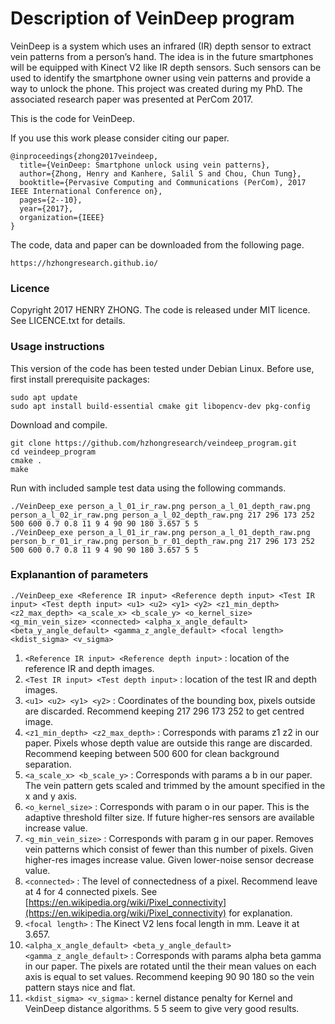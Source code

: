 # Description of VeinDeep program

VeinDeep is a system which uses an infrared (IR) depth sensor to extract vein patterns from a person’s hand. The idea is in the future smartphones will be equipped with Kinect V2 like IR depth sensors. Such sensors can be used to identify the smartphone owner using vein patterns and provide a way to unlock the phone. This project was created during my PhD. The associated research paper was presented at PerCom 2017.

This is the code for VeinDeep.

If you use this work please consider citing our paper.

```
@inproceedings{zhong2017veindeep,
  title={VeinDeep: Smartphone unlock using vein patterns},
  author={Zhong, Henry and Kanhere, Salil S and Chou, Chun Tung},
  booktitle={Pervasive Computing and Communications (PerCom), 2017 IEEE International Conference on},
  pages={2--10},
  year={2017},
  organization={IEEE}
}
```

The code, data and paper can be downloaded from the following page.

```
https://hzhongresearch.github.io/
```

### Licence
Copyright 2017 HENRY ZHONG. The code is released under MIT licence. See LICENCE.txt for details.

### Usage instructions
This version of the code has been tested under Debian Linux. Before use, first install prerequisite packages:

```
sudo apt update
sudo apt install build-essential cmake git libopencv-dev pkg-config
```

Download and compile.

```
git clone https://github.com/hzhongresearch/veindeep_program.git
cd veindeep_program
cmake .
make
```

Run with included sample test data using the following commands.

```
./VeinDeep_exe person_a_l_01_ir_raw.png person_a_l_01_depth_raw.png person_a_l_02_ir_raw.png person_a_l_02_depth_raw.png 217 296 173 252 500 600 0.7 0.8 11 9 4 90 90 180 3.657 5 5
./VeinDeep_exe person_a_l_01_ir_raw.png person_a_l_01_depth_raw.png person_b_r_01_ir_raw.png person_b_r_01_depth_raw.png 217 296 173 252 500 600 0.7 0.8 11 9 4 90 90 180 3.657 5 5
```

### Explanantion of parameters
```
./VeinDeep_exe <Reference IR input> <Reference depth input> <Test IR input> <Test depth input> <u1> <u2> <y1> <y2> <z1_min_depth> <z2_max_depth> <a_scale_x> <b_scale_y> <o_kernel_size> <g_min_vein_size> <connected> <alpha_x_angle_default> <beta_y_angle_default> <gamma_z_angle_default> <focal length> <kdist_sigma> <v_sigma>
```

1. ```<Reference IR input> <Reference depth input>``` : location of the reference IR and depth images.
2. ```<Test IR input> <Test depth input>``` : location of the test IR and depth images.
3. ```<u1> <u2> <y1> <y2>``` : Coordinates of the bounding box, pixels outside are discarded. Recommend keeping 217 296 173 252 to get centred image.
4. ```<z1_min_depth> <z2_max_depth>``` : Corresponds with params z1 z2 in our paper. Pixels whose depth value are outside this range are discarded. Recommend keeping between 500 600 for clean background separation.
5. ```<a_scale_x> <b_scale_y>``` : Corresponds with params a b in our paper. The vein pattern gets scaled and trimmed by the amount specified in the x and y axis.
6. ```<o_kernel_size>``` : Corresponds with param o in our paper. This is the adaptive threshold filter size. If future higher-res sensors are available increase value.
7. ```<g_min_vein_size>``` : Corresponds with param g in our paper. Removes vein patterns which consist of fewer than this number of pixels. Given higher-res images increase value. Given lower-noise sensor decrease value.
8. ```<connected>``` : The level of connectedness of a pixel. Recommend leave at 4 for 4 connected pixels. See [https://en.wikipedia.org/wiki/Pixel_connectivity](https://en.wikipedia.org/wiki/Pixel_connectivity) for explanation.
9. ```<focal length>``` : The Kinect V2 lens focal length in mm. Leave it at 3.657.
10. ```<alpha_x_angle_default> <beta_y_angle_default> <gamma_z_angle_default>``` : Corresponds with params alpha beta gamma in our paper. The pixels are rotated until the their mean values on each axis is equal to set values. Recommend keeping 90 90 180 so the vein pattern stays nice and flat. 
11. ```<kdist_sigma> <v_sigma>``` : kernel distance penalty for Kernel and VeinDeep distance algorithms. 5 5 seem to give very good results.
